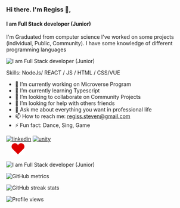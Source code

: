 ### Hi there. I'm Regiss 👋,
#### I am Full Stack developer (Junior)
I'm Graduated from computer science I've worked on some projects (individual, Public, Community). I have some knowledge of different programming languages 

![I am Full Stack developer (Junior)](https://i.pinimg.com/originals/3e/9d/52/3e9d52bc38fa287a4cf10dcf8139076d.gif)



Skills: NodeJs/ REACT / JS / HTML / CSS/VUE

- 🔭 I’m currently working on Microverse Program 
- 🌱 I’m currently learning Typescript 
- 👯 I’m looking to collaborate on Community Projects 
- 🤔 I’m looking for help with others friends 
- 💬 Ask me about everything you want in professional life 
- 📫 How to reach me: regiss.steven@gmail.com 
- ⚡ Fun fact: Dance, Sing, Game 

[<img src='https://www.logo.wine/a/logo/LinkedIn/LinkedIn-Logo.wine.svg' alt='linkedin' height='120'>](https://www.linkedin.com/in/regiss05/) [<img src='https://upload.wikimedia.org/wikipedia/commons/thumb/1/19/Unity_Technologies_logo.svg/2560px-Unity_Technologies_logo.svg.png' alt='unity' height='40'>](regiss05)  
 <a href='https://docs.github.com/en/github/supporting-the-open-source-community-with-github-sponsors'><img src='https://raw.githubusercontent.com/acervenky/animated-github-badges/master/assets/sponsorbadge.gif' width='35' height='35'></a> 

![I am Full Stack developer (Junior)](https://scontent.fgom1-1.fna.fbcdn.net/v/t39.30808-6/272022158_3094178527508659_3106514453375513739_n.png?_nc_cat=111&ccb=1-5&_nc_sid=e3f864&_nc_eui2=AeFd6ycS5B12AeHIhWHwrdiRmkwV80ohuiGaTBXzSiG6IQ9tU6oEeQlf_d4KIdLGaeChVSwa5fpqtjRVI_yZe19e&_nc_ohc=1DLWTh0sw2cAX_Vazo9&_nc_zt=23&_nc_ht=scontent.fgom1-1.fna&oh=00_AT-gOVexuSTJll_r8nRdvE6jiDoLSyloLeD5cHbysCnhxw&oe=61EE7003)

![GitHub metrics](https://metrics.lecoq.io/regiss05)  

![GitHub streak stats](https://github-readme-streak-stats.herokuapp.com/?user=regiss05)  

![Profile views](https://gpvc.arturio.dev/regiss05)  
